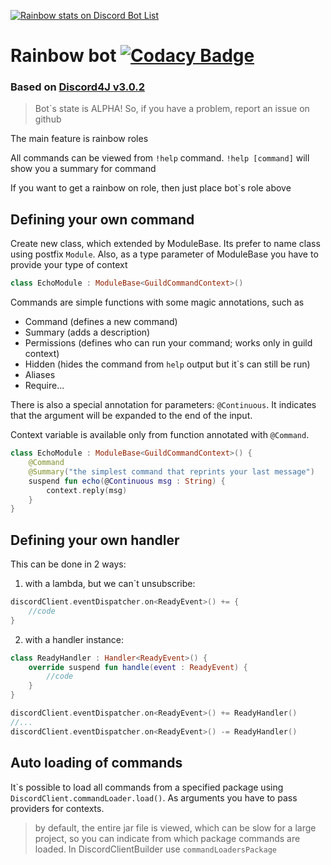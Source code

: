 [![Rainbow stats on Discord Bot List](https://discordbotlist.com/bots/481165004612173824/widget)](https://discordbotlist.com/bots/481165004612173824")

# Rainbow bot [![Codacy Badge](https://api.codacy.com/project/badge/Grade/3533cb9cd55b45ca95a5740b7949d1f7)](https://www.codacy.com/app/potryas85/rainbow?utm_source=github.com&amp;utm_medium=referral&amp;utm_content=ITesserakt/rainbow&amp;utm_campaign=Badge_Grade) 
### Based on [Discord4J v3.0.2](https://github.com/Discord4J/Discord4J "A fast and reactive JVM-based REST/WS wrapper for the official Discord Bot API, written in Java")

>Bot\`s state is ALPHA! So, if you have a problem, report an issue on github

The main feature is rainbow roles

All commands can be viewed from `!help` command. `!help [command]` will show you a summary for command

If you want to get a rainbow on role, then just place bot\`s role above

## Defining your own command
 
Create new class, which extended by ModuleBase. Its prefer to name class using postfix `Module`.
Also, as a type parameter of ModuleBase you have to provide your type of context 
```kotlin
class EchoModule : ModuleBase<GuildCommandContext>()
``` 
Commands are simple functions with some magic annotations, such as 
* Command (defines a new command)
* Summary (adds a description)
* Permissions (defines who can run your command; works only in guild context)
* Hidden (hides the command from `help` output but it\`s can still be run)
* Aliases
* Require...

There is also a special annotation for parameters: `@Continuous`. 
It indicates that the argument will be expanded to the end of the input.

Context variable is available only from function annotated with `@Command`.

```kotlin
class EchoModule : ModuleBase<GuildCommandContext>() {
    @Command
    @Summary("the simplest command that reprints your last message")
    suspend fun echo(@Continuous msg : String) {
        context.reply(msg)
    }
}
```

## Defining your own handler

This can be done in 2 ways:
1. with a lambda, but we can\`t unsubscribe:
```kotlin
discordClient.eventDispatcher.on<ReadyEvent>() += {
    //code
}
```
2. with a handler instance:
```kotlin
class ReadyHandler : Handler<ReadyEvent>() {
    override suspend fun handle(event : ReadyEvent) {
        //code
    }
}

discordClient.eventDispatcher.on<ReadyEvent>() += ReadyHandler()
//...
discordClient.eventDispatcher.on<ReadyEvent>() -= ReadyHandler()
```

## Auto loading of commands

It\`s possible to load all commands from a specified package using `DiscordClient.commandLoader.load()`. As arguments you have to pass providers for contexts.
> by default, the entire jar file is viewed, which can be slow for a large project, so you can indicate from which package commands are loaded. In DiscordClientBuilder use `commandLoadersPackage`
